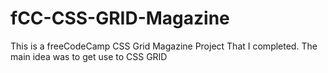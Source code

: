 # fCC-CSS-GRID-Magazine
This is a freeCodeCamp CSS Grid Magazine Project That I completed.
The main idea was to get use to CSS GRID
